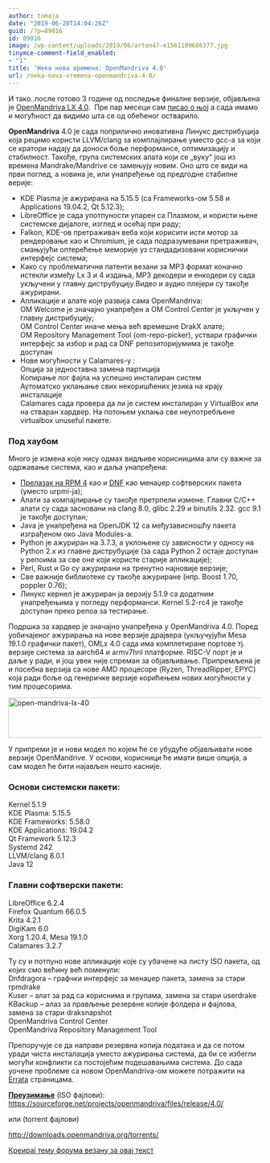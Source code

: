 ```yaml
---
author: tomaja
date: "2019-06-20T14:04:26Z"
guid: /?p=89016
id: 89016
image: /wp-content/uploads/2019/06/arton47-e1561109686377.jpg
tinymce-comment-field_enabled:
- "1"
title: 'Нека нова времена: OpenMandriva 4.0'
url: /neka-nova-vremena-openmandriva-4-0/
---
```

И тако..после готово 3 године од последње финалне верзије, објављена је <a href="https://wiki.openmandriva.org/en/4.0/Release_Notes" target="_blank" rel="noopener noreferrer">OpenMandriva LX 4.0</a>.  Пре пар месеци сам [писао о њој](/stize-nova-openmandriva/) а сада имамо и могућност да видимо шта се од обећеног остварило.

**OpenMandriva** 4.0 је сада поприлично иновативна Линукс дистрибуција која рецимо користи <span class="caps">LLVM</span>/clang за комплајлирање уместо gcc-a за који се кратори надају да доноси боље перформансе, оптимизацију и стабилност. Такође, група системских алата који се &#8222;вуку&#8220; још из времена Mandrake/Mandrivе се замењују новим. Оно што се види на први поглед, а новина је, или унапређење од предгодне стабилне верије:

<ul class="spip">
  <li>
    <span class="caps">KDE</span> Plasma је ажурирана на 5.15.5 (са Frameworks-ом 5.58 и Applications 19.04.2, Qt 5.12.3);
  </li>
  <li>
    LibreOffice је сада употпуности упарен са Плазмом, и користи њене системске дијалоге, изглед и осећај при раду;
  </li>
  <li>
    Falkon, <span class="caps">KDE-ов претраживач веба који корисити исти мотор за рендеровање као и </span>Chromium, је сада подразумевани претраживач, смањујући оптерећење меморије уз стандадизовани кориснички интерфејс система;
  </li>
  <li>
    Како су проблематични патенти везани за <span class="caps">MP3</span> формат коначно истекли између Lx 3 и 4 издања, <span class="caps">MP3</span> декодери и енкодери су сада укључени у главну диструбуцију.Видео и аудио плејери су такође ажурирани.
  </li>
  <li>
    Апликације и алате које развија сама OpenMandriva:<br class="autobr" /><span class="caps">OM</span> Welcome је значајно унапређен а <span class="caps">OM</span> Control Center је укључен у главну дистрибуцију;<br class="autobr" /><span class="caps">OM</span> Control Center иначе мења већ времешне DrakX алате;<br class="autobr" /><span class="caps">OM</span> Repository Management Tool (om-repo-picker), уствари графички интерфејс за избор и рад са <span class="caps">DNF</span> репозиторијумима је такође доступан
  </li>
  <li>
    Нове могућности у Calamares-у :<br class="autobr" />Опција за једноставна замена партиција<br class="autobr" />Копирање лог фајла на успешно инсталиран систем<br class="autobr" />Аутоматско уклањање свих некоришћених језика на крају инсталације<br class="autobr" />Calamares сада провера да ли је систем инсталиран у VirtualBox или на стваран хардвер. На потоњем уклања све неупотребљене virtualbox unuseful пакете.
  </li>
</ul>

### Под хаубом

Много је измена које нису одмах видљиве корисницима али су важне за одржавање система, као и даља унапређена:

<ul class="spip">
  <li>
    <a class="spip_in" href="https://openmandriva.org/en/news/article/switching-to-rpmv4">Прелазак на <span class="caps">RPM</span> 4</a> као и <a class="spip_out" href="https://en.wikipedia.org/wiki/DNF_(software)" rel="external"><span class="caps">DNF</span></a> као менаџер софтверских пакета (уместо urpmi-ja);
  </li>
  <li>
    Алати за компајлирање су такође претрпели измене. Главни C/C++ алати су сада засновани на clang 8.0, glibc 2.29 и binutils 2.32. gcc 9.1 је такође доступан;
  </li>
  <li>
    Java је унапређена на OpenJDK 12 са међузависношћу пакета изграђеном око Java Modules-а.
  </li>
  <li>
    Python је ажуриран на 3.7.3, а уклоњене су зависности у односу на Python 2.x из главне диструбуције (за сада Python 2 остаје доступан у репоима за све оне који користе старије апликације);
  </li>
  <li>
    Perl, Rust и Go су ажурирани на тренутно најновије верзије;
  </li>
  <li>
    Све важније библиотеке су такође ажуриране (нпр. Boost 1.70, poppler 0.76);
  </li>
  <li>
    Линукс кернел је ажуриран ја верзију 5.1.9 са додатним унапређењима у погледу перформанси. Kernel 5.2-rc4 је такође доступан преко репоа за тестирање.
  </li>
</ul>

Подршка за хардвер је значајно унапређена у ОpenMandriva 4.0. Поред уобичајеног ажурирања на нове верзије драјвера (укључујући Mesa 19.1.0 графички пакет), OMLx 4.0 сада има комплетиране портове тј. верзије система за aarch64 и armv7hnl платформе. <span class="caps">RISC</span>-V порт је и даље у ради, и још увек није спреман за објављивање. Припремљена је и посебна верзија са нове <span class="caps">AMD</span> процесоре (Ryzen, ThreadRipper, <span class="caps">EPYC</span>) која ради боље од генеричке верзије корићењем нових могућности у тим процесорима.

<img class="size-full wp-image-89020 aligncenter" src="/wp-content/uploads/2019/06/open-mandriva-lx-40.png" alt="open-mandriva-lx-40" width="700" height="80" srcset="https://linuxo.org/wp-content/uploads/2019/06/open-mandriva-lx-40.png 700w, https://linuxo.org/wp-content/uploads/2019/06/open-mandriva-lx-40-300x34.png 300w" sizes="(max-width: 700px) 100vw, 700px" /> 

У припреми је и нови модел по којем ће се убудуће објављивати нове верзије OpenMandrive. У основи, корисници ће имати више опција, а сам модел ће бити најављен нешто касније.

### Основи системски пакети:

Kernel 5.1.9<br class="autobr" /><span class="caps">KDE</span> Plasma: 5.15.5<br class="autobr" /><span class="caps">KDE</span> Frameworks: 5.58.0<br class="autobr" /><span class="caps">KDE</span> Applications: 19.04.2<br class="autobr" />Qt Framework 5.12.3<br class="autobr" />Systemd 242<br class="autobr" /><span class="caps">LLVM</span>/clang 8.0.1<br class="autobr" />Java 12

### Главни софтверски пакети:

LibreOffice 6.2.4<br class="autobr" />Firefox Quantum 66.0.5<br class="autobr" />Krita 4.2.1<br class="autobr" />DigiKam 6.0<br class="autobr" />Xorg 1.20.4, Mesa 19.1.0<br class="autobr" />Calamares 3.2.7

Ту су и потпуно нове апликације које су убачене на листу <span class="caps">ISO</span> пакета, од којих смо већину већ поменули:<br class="autobr" />Dnfdragora &#8211; графчки интерфејс за менаџер пакета, замена за стари rpmdrake<br class="autobr" />Kuser &#8211; алат за рад са кориснима и групама, замена за стари userdrake<br class="autobr" />KBackup &#8211; алаз за прављење резервне копије фолдера и фајлова, замена за стари draksnapshot<br class="autobr" />OpenMandriva Control Center<br class="autobr" />OpenMandriva Repository Management Tool

Препоручује се да направи резервна копија података и да се потом уради чиста инсталација уместо ажурирања система, да би се избегли могући конфликти са постојећим подешавањима система. До сада уочене проблеме са новом OpenMandriva-ом можете потражити на <a class="spip_out" href="https://wiki.openmandriva.org/en/4.0/Errata" rel="external">Errata</a> страницама.

<a href="https://www.openmandriva.org/en/documentation/openmandriva-lx/download" target="_blank" rel="noopener noreferrer"><strong>Преузимање</strong></a> (ISO фајлови):  
<a href="https://sourceforge.net/projects/openmandriva/files/release/4.0/" target="_blank" rel="noopener noreferrer">https://sourceforge.net/projects/openmandriva/files/release/4.0/</a>

или (torrent фајлови)

<a href="http://downloads.openmandriva.org/torrents/" target="_blank" rel="noopener noreferrer">http://downloads.openmandriva.org/torrents/</a>

[Креирај тему форума везану за овај текст](https://linuxo.org/nova-tema-na-forumu/?se_pid=89016)